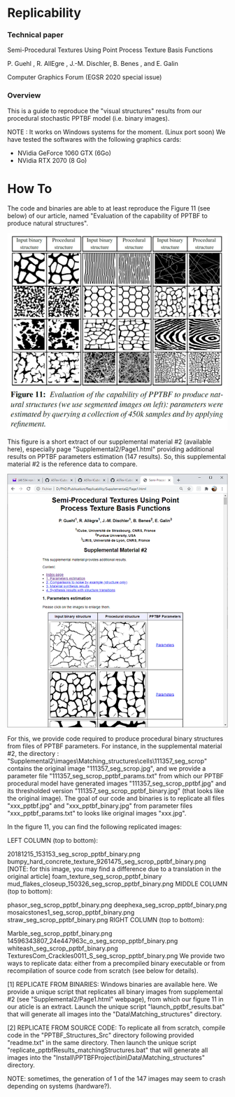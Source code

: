 # Replicability

### Technical paper

Semi-Procedural Textures Using Point Process Texture Basis Functions

P. Guehl , R. AllEgre , J.-M. Dischler, B. Benes , and E. Galin

Computer Graphics Forum (EGSR 2020 special issue)

### Overview

This is a guide to reproduce the "visual structures" results from our procedural stochastic PPTBF model (i.e. binary images).

NOTE : It works on Windows systems for the moment. (Linux port soon)
We have tested the softwares with the following graphics cards:
- NVidia GeForce 1060 GTX (6Go)
- NVidia RTX 2070 (8 Go)

# How To

The code and binaries are able to at least reproduce the Figure 11 (see below) of our article, named "Evaluation of the capability of PPTBF to produce natural structures".

![figure 11](figure_11_from_paper.png)

This figure is a short extract of our supplemental material #2 (available here), especially page "Supplemental2/Page1.html" providing additional results on PPTBF parameters estimation (147 results). So, this supplemental material #2 is the reference data to compare.

![supplemental 2](supplemental_2_snapshot.png)

For this, we provide code required to produce procedural binary structures from files of PPTBF parameters. For instance, in the supplemental material #2, the directory : "Supplemental2\images\Matching_structures\cells\111357_seg_scrop" contains the original image "111357_seg_scrop.jpg", and we provide a parameter file "111357_seg_scrop_pptbf_params.txt" from which our PPTBF procedural model have generated images "111357_seg_scrop_pptbf.jpg" and its thresholded version "111357_seg_scrop_pptbf_binary.jpg" (that looks like the original image). The goal of our code and binaries is to replicate all files "xxx_pptbf.jpg" and "xxx_pptbf_binary.jpg" from parameter files "xxx_pptbf_params.txt" to looks like original images "xxx.jpg".

In the figure 11, you can find the following replicated images:

LEFT COLUMN (top to bottom):

20181215_153153_seg_scrop_pptbf_binary.png
bumpy_hard_concrete_texture_9261475_seg_scrop_pptbf_binary.png [NOTE: for this image, you may find a difference due to a translation in the original article]
foam_texture_seg_scrop_pptbf_binary
mud_flakes_closeup_150326_seg_scrop_pptbf_binary.png
MIDDLE COLUMN (top to bottom):

phasor_seg_scrop_pptbf_binary.png
deephexa_seg_scrop_pptbf_binary.png
mosaicstones1_seg_scrop_pptbf_binary.png
straw_seg_scrop_pptbf_binary.png
RIGHT COLUMN (top to bottom):

Marble_seg_scrop_pptbf_binary.png
14596343807_24e447963c_o_seg_scrop_pptbf_binary.png
whiteash_seg_scrop_pptbf_binary.png
TexturesCom_Crackles0011_S_seg_scrop_pptbf_binary.png
We provide two ways to replicate data: either from a precompiled binary executable or from recompilation of source code from scratch (see below for details).

[1] REPLICATE FROM BINARIES: Windows binaries are available here. We provide a unique script that replicates all binary images from supplemental #2 (see "Supplemental2/Page1.html" webpage), from which our figure 11 in our aticle is an extract. Launch the unique script "launch_pptbf_results.bat" that will generate all images into the "Data\Matching_structures" directory.

[2] REPLICATE FROM SOURCE CODE: To replicate all from scratch, compile code in the "PPTBF_Structures_Src" directory following provided "readme.txt" in the same directory. Then launch the unique script "replicate_pptbfResults_matchingStructures.bat" that will generate all images into the "Install\PPTBFProject\bin\Data\Matching_structures" directory.

NOTE: sometimes, the generation of 1 of the 147 images may seem to crash depending on systems (hardware?).
